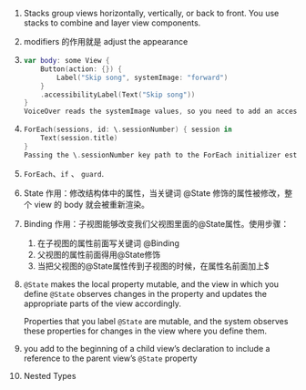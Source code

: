 1. Stacks group views horizontally, vertically, or back to front. You use stacks to combine and layer view components.

2. modifiers 的作用就是 adjust the appearance

3. ```swift
   var body: some View {
       Button(action: {}) {
           Label("Skip song", systemImage: "forward")
       }
       .accessibilityLabel(Text("Skip song"))
   }
   VoiceOver reads the systemImage values, so you need to add an accessibility label to describe the element. You don’t have to include “Button” because it’s a trait that VoiceOver already reads.
   ```

4. ```swift
   ForEach(sessions, id: \.sessionNumber) { session in
       Text(session.title)
   }
   Passing the \.sessionNumber key path to the ForEach initializer establishes identity.
   ```

5. `ForEach`、`if` 、 `guard`.

6. State 作用：修改结构体中的属性，当关键词 @State 修饰的属性被修改，整个 view 的 body 就会被重新渲染。

7. Binding 作用：子视图能够改变我们父视图里面的@State属性。使用步骤：

   1. 在子视图的属性前面写关键词 @Binding 
   2. 父视图的属性前面得用@State修饰 
   3. 当把父视图的@State属性传到子视图的时候，在属性名前面加上$

8. `@State` makes the local property mutable, and the view in which you define `@State` observes changes in the property and updates the appropriate parts of the view accordingly.

   Properties that you label `@State` are mutable, and the system observes these properties for changes in the view where you define them.

9. you add to the beginning of a child view’s declaration to include a reference to the parent view’s `@State` property

10. Nested Types

